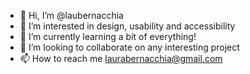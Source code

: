 - 👋 Hi, I’m @laubernacchia
- 👀 I’m interested in design, usability and accessibility
- 🌱 I’m currently learning a bit of everything!
- 💞️ I’m looking to collaborate on any interesting project
- 📫 How to reach me laurabernacchia@gmail.com

<!---
laubernacchia/laubernacchia is a ✨ special ✨ repository because its `README.md` (this file) appears on your GitHub profile.
You can click the Preview link to take a look at your changes.
--->
